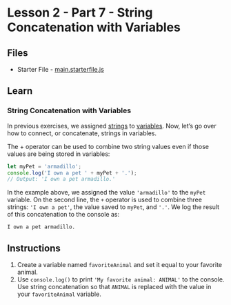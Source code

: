 # Lesson 2 - Part 7 - String Concatenation with Variables

## Files
- Starter File - [main.starterfile.js](./main.starterfile.js)

## Learn

### String Concatenation with Variables

In previous exercises, we assigned [strings](https://www.codecademy.com/resources/docs/javascript/strings) to [variables](https://www.codecademy.com/resources/docs/javascript/variables). Now, let’s go over how to connect, or concatenate, strings in variables.

The + operator can be used to combine two string values even if those values are being stored in variables:

```js
let myPet = 'armadillo';
console.log('I own a pet ' + myPet + '.'); 
// Output: 'I own a pet armadillo.'

```

In the example above, we assigned the value `'armadillo'` to the `myPet` variable. On the second line, the `+` operator is used to combine three strings: `'I own a pet'`, the value saved to `myPet`, and `'.'`. We log the result of this concatenation to the console as:

```output
I own a pet armadillo.
```

## Instructions

1. Create a variable named `favoriteAnimal` and set it equal to your favorite animal.
2. Use `console.log()` to print `'My favorite animal: ANIMAL'` to the console. Use string concatenation so that `ANIMAL` is replaced with the value in your `favoriteAnimal` variable.